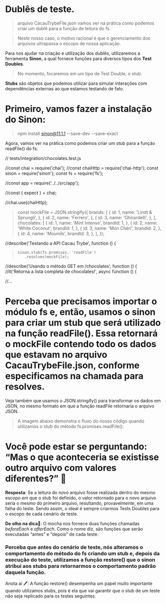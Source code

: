 # Dublês de teste.

  > arquivo CacauTrybeFile.json
   vamos ver na prática como podemos criar um dublê para a função de leitura do fs.


  > Neste nosso caso, o motivo racional é que o gerenciamento dos arquivos ultrapassa o escopo de nossa aplicação.

  Para nos ajudar na criação e utilização dos dublês, utilizaremos a ferramenta **Sinon**, a qual fornece funções para diversos tipos dos **Test Doubles**.


  > No momento, focaremos em um tipo de Test Double, o stub.

  **Stubs** são objetos que podemos utilizar para simular interações com dependências externas ao que estamos testando de fato.


# Primeiro, vamos fazer a instalação do Sinon:

  > npm install sinon@11.1.1 --save-dev --save-exact

  Agora, vamos ver na prática como podemos criar um stub para a função readFile() do fs:


// tests/integration/chocolates.test.js

//const chai = require('chai');
//const chaiHttp = require('chai-http');
const sinon = require('sinon');
const fs = require('fs');

//const app = require('../../src/app');

//const { expect } = chai;

//chai.use(chaiHttp);

 > const mockFile = JSON.stringify({ 
  brands: [
    {
      id: 1,
      name: 'Lindt & Sprungli',
    },
    {
      id: 2,
      name: 'Ferrero',
    },
    {
      id: 3,
      name: 'Ghirardelli',
    },
  ],
  chocolates: [
    {
      id: 1,
      name: 'Mint Intense',
      brandId: 1,
    },
    {
      id: 2,
      name: 'White Coconut',
      brandId: 1,
    },
    {
      id: 3,
      name: 'Mon Chéri',
      brandId: 2,
    },
    {
      id: 4,
      name: 'Mounds',
      brandId: 3,
    },
  ],
});

//describe('Testando a API Cacau Trybe', function () {
 >     sinon.stub(fs.promises, 'readFile')
 >        .resolves(mockFile);
//describe('Usando o método GET em /chocolates', function () {
  //it('Retorna a lista completa de chocolates!', async function () {

//...

# Perceba que precisamos importar o módulo fs e, então, usamos o sinon para criar um stub que será utilizado na função readFile(). Essa retornará o mockFile contendo todo os dados que estavam no arquivo CacauTrybeFile.json, conforme especificamos na chamada para resolves.

Veja também que usamos o JSON.stringify() para transformar os dados em JSON, no mesmo formato em que a função readFile retornaria o arquivo JSON.

> A imagem abaixo demonstra o fluxo do nosso código quando utilizamos o stub do método fs.promises.readFile():



# Você pode estar se perguntando: “Mas o que aconteceria se existisse outro arquivo com valores diferentes?” 🤔

**Resposta**: Se a leitura do novo arquivo fosse realizada dentro do mesmo escopo em que o stub foi definido, o valor retornado para o novo arquivo seria o mesmo do primeiro arquivo, resultando, provavelmente, em uma falha do teste. Sendo assim, o ideal é sempre criarmos Tests Doubles para o escopo de cada cenário de teste.

**De olho na dica👀**: O mocha nos fornece duas funções chamadas *beforeEach* e *afterEach*. Como o nome diz, são funções que serão executadas “antes” e “depois” de cada teste:



### Perceba que antes do cenário de teste, nós alteramos o comportamento do método do fs criando um stub e, depois da execução do teste, utilizamos a função restore() que o sinon atribui aos stubs para retornarmos o comportamento padrão daquela função.

Anota aí 🖊: A função restore() desempenha um papel muito importante quando utilizamos stubs, pois é ela que vai garantir que o stub de um teste não seja replicado para os testes seguintes.







